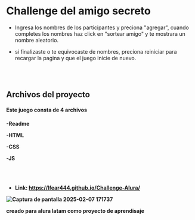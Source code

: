 <h1>Challenge del amigo secreto</h1>

- Ingresa los nombres de los participantes y preciona "agregar", 
cuando completes los nombres haz click en "sortear amigo" y te mostrara un nombre aleatorio.

- si finalizaste o te equivocaste de nombres, preciona reiniciar para recargar la pagina y que el juego inicie de nuevo.

<br></br>

<h2>Archivos del proyecto</h2>

<h4>Este juego consta de 4 archivos<h4>
<p>-Readme</p>
<p>-HTML</p>
<P>-CSS</P>
<P>-JS</P>

<br></br>
- Link: https://lfear444.github.io/Challenge-Alura/


![Captura de pantalla 2025-02-07 171737](https://github.com/user-attachments/assets/e95539c6-01f9-4a31-be28-092937aa4f8e)
<p>creado para alura latam como proyecto de aprendisaje</p>
